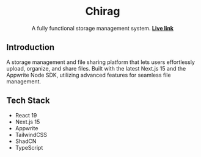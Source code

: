 <div align="center">
  <br />
   
  <br />



<h1 align="center">Chirag </h1>

   <div align="center">
     A fully functional storage management system. <a href="https://www.niladrihazra.site" target="_blank"><b>Live link</b></a>
    </div>
</div>




## <a name="introduction"> Introduction</a>

A storage management and file sharing platform that lets users effortlessly upload, organize, and share files. Built with the latest Next.js 15 and the Appwrite Node SDK, utilizing advanced features for seamless file management.

## <a name="tech-stack">Tech Stack</a>

- React 19
- Next.js 15
- Appwrite
- TailwindCSS
- ShadCN
- TypeScript
